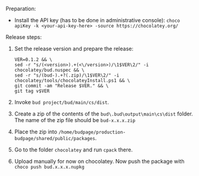 Preparation:

- Install the API key (has to be done in administrative console): `choco apiKey -k <your-api-key-here> -source https://chocolatey.org/`

Release steps:

1. Set the release version and prepare the release: 

    ```
    VER=0.1.2 && \
    sed -r "s/(<version>).+(<\/version>)/\1$VER\2/" -i chocolatey/bud.nuspec && \
    sed -r "s/(bud-).+?(.zip)/\1$VER\2/" -i chocolatey/tools/chocolateyInstall.ps1 && \
    git commit -am "Release $VER." && \
    git tag v$VER
    ```

1. Invoke `bud project/bud/main/cs/dist`.

1. Create a zip of the contents of the `bud\.bud\output\main\cs\dist` folder. The name of the zip file should be `bud-x.x.x.zip`

1. Place the zip into `/home/budpage/production-budpage/shared/public/packages`.

1. Go to the folder `chocolatey` and run `cpack` there.

1. Upload manually for now on chocolatey. Now push the package with `choco push bud.x.x.x.nupkg`
